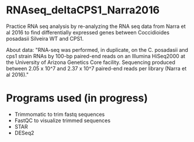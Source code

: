 # RNAseq_deltaCPS1_Narra2016

Practice RNA seq analysis by re-analyzing the RNA seq data from Narra et al 2016 to find differentially expressed genes between Coccidioides posadasii Silveira WT and CPS1.

About data:
"RNA-seq was performed, in duplicate, on the C. posadasii and cps1 strain RNAs by 100-bp paired-end reads on an Illumina HiSeq2000 at the University of Arizona Genetics Core facility. Sequencing produced between 2.05 x 10^7 and 2.37 x 10^7 paired-end reads per library (Narra et al 2016)." 

# Programs used (in progress)

- Trimmomatic to trim fastq sequences
- FastQC to visualize trimmed sequences
- STAR
- DESeq2


